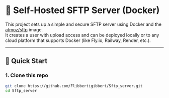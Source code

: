 # 🐳 Self-Hosted SFTP Server (Docker)

This project sets up a simple and secure SFTP server using Docker and the [atmoz/sftp](https://hub.docker.com/r/atmoz/sftp) image.  
It creates a user with upload access and can be deployed locally or to any cloud platform that supports Docker (like Fly.io, Railway, Render, etc.).

---

## 🚀 Quick Start

### 1. Clone this repo

```bash
git clone https://github.com/Flibbertigibbert/Sftp_server.git
cd Sftp_server
